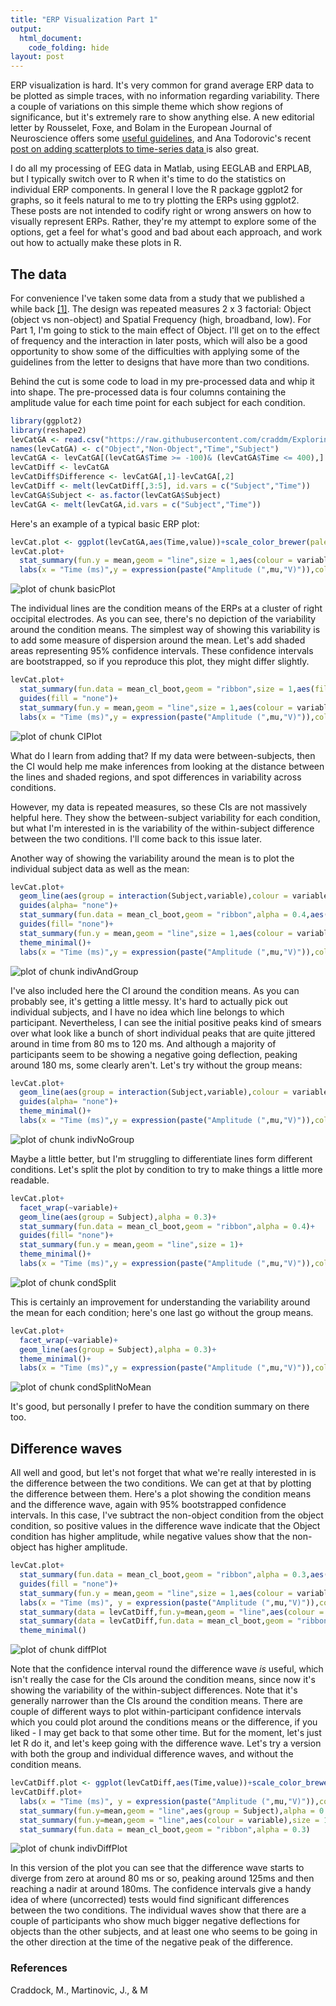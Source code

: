 ```yaml
---
title: "ERP Visualization Part 1"
output: 
  html_document:
    code_folding: hide
layout: post
---
```




ERP visualization is hard. It's very common for grand average ERP data to be plotted as simple traces, with no information regarding variability. There a couple of variations on this simple theme which show regions of significance, but it's extremely rare to show anything else. A new editorial letter by Rousselet, Foxe, and Bolam in the European Journal of Neuroscience offers some <a href ="http://http://onlinelibrary.wiley.com/doi/10.1111/ejn.13400/epdf">useful guidelines</a>, and Ana Todorovic's recent <a href="http://neuroanatody.com/2016/09/scatterplotting-time-series/">post on adding scatterplots to time-series data </a>is also great. 

I do all my processing of EEG data in Matlab, using EEGLAB and ERPLAB, but I typically switch over to R when it's time to do the statistics on individual ERP components. In general I love the R package ggplot2 for graphs, so it feels natural to me to try plotting the ERPs using ggplot2. These posts are not intended to codify right or wrong answers on how to visually represent ERPs. Rather, they're my attempt to explore some of the options, get a feel for what's good and bad about each approach, and work out how to actually make these plots in R.

## The data

For convenience I've taken some data from a study that we published a while back <a href="#craddock">[1]</a>. The design was repeated measures 2 x 3 factorial: Object (object vs non-object) and Spatial Frequency (high, broadband, low). For Part 1, I'm going to stick to the main effect of Object. I'll get on to the effect of frequency and the interaction in later posts, which will also be a good opportunity to show some of the difficulties with applying some of the guidelines from the letter to designs that have more than two conditions.

Behind the cut is some code to load in my pre-processed data and whip it into shape. The pre-processed data is four columns containing the amplitude value for each time point for each subject for each condition.


```r
library(ggplot2)
library(reshape2)
levCatGA <- read.csv("https://raw.githubusercontent.com/craddm/ExploringERPs/master/levCatObjNon.csv",header = FALSE)
names(levCatGA) <- c("Object","Non-Object","Time","Subject")
levCatGA <- levCatGA[(levCatGA$Time >= -100)& (levCatGA$Time <= 400),]
levCatDiff <- levCatGA
levCatDiff$Difference <- levCatGA[,1]-levCatGA[,2]
levCatDiff <- melt(levCatDiff[,3:5], id.vars = c("Subject","Time"))
levCatGA$Subject <- as.factor(levCatGA$Subject)
levCatGA <- melt(levCatGA,id.vars = c("Subject","Time"))
```

Here's an example of a typical basic ERP plot:


```r
levCat.plot <- ggplot(levCatGA,aes(Time,value))+scale_color_brewer(palette = "Set1")+theme_minimal()
levCat.plot+
  stat_summary(fun.y = mean,geom = "line",size = 1,aes(colour = variable))+
  labs(x = "Time (ms)",y = expression(paste("Amplitude (",mu,"V)")),colour = "")
```

![plot of chunk basicPlot](/figure/source/2016-09-17-ERP-Visualization-Part-1/basicPlot-1.png)

The individual lines are the condition means of the ERPs at a cluster of right occipital electrodes. 
As you can see, there's no depiction of the variability around the condition means. The simplest way of showing this variability is to add some measure of dispersion around the mean. Let's add shaded areas representing 95% confidence intervals. These confidence intervals are bootstrapped, so if you reproduce this plot, they might differ slightly.


```r
levCat.plot+
  stat_summary(fun.data = mean_cl_boot,geom = "ribbon",size = 1,aes(fill = variable),alpha = 0.3)+
  guides(fill = "none")+
  stat_summary(fun.y = mean,geom = "line",size = 1,aes(colour = variable))+
  labs(x = "Time (ms)",y = expression(paste("Amplitude (",mu,"V)")),colour = "")
```

![plot of chunk CIPlot](/figure/source/2016-09-17-ERP-Visualization-Part-1/CIPlot-1.png)

What do I learn from adding that? If my data were between-subjects, then the CI would help me make inferences from looking at the distance between the lines and shaded regions, and spot differences in variability across conditions.

However, my data is repeated measures, so these CIs are not massively helpful here. They show the between-subject variability for each condition, but what I'm interested in is the variability of the within-subject difference between the two conditions. I'll come back to this issue later.

Another way of showing the variability around the mean is to plot the individual subject data as well as the mean:


```r
levCat.plot+
  geom_line(aes(group = interaction(Subject,variable),colour = variable,alpha = 0.2))+
  guides(alpha= "none")+
  stat_summary(fun.data = mean_cl_boot,geom = "ribbon",alpha = 0.4,aes(fill = variable))+
  guides(fill= "none")+
  stat_summary(fun.y = mean,geom = "line",size = 1,aes(colour = variable))+
  theme_minimal()+
  labs(x = "Time (ms)",y = expression(paste("Amplitude (",mu,"V)")),colour = "")
```

![plot of chunk indivAndGroup](/figure/source/2016-09-17-ERP-Visualization-Part-1/indivAndGroup-1.png)

I've also included here the CI around the condition means. As you can probably see, it's getting a little messy. It's hard to actually pick out individual subjects, and I have no idea which line belongs to which participant. Nevertheless, I can see the initial positive peaks kind of smears over what look like a bunch of short individual peaks that are quite jittered around in time from 80 ms to 120 ms. And although a majority of participants seem to be showing a negative going deflection, peaking around 180 ms, some clearly aren't. Let's try without the group means:


```r
levCat.plot+
  geom_line(aes(group = interaction(Subject,variable),colour = variable,alpha = 0.2))+
  guides(alpha= "none")+
  theme_minimal()+
  labs(x = "Time (ms)",y = expression(paste("Amplitude (",mu,"V)")),colour = "")
```

![plot of chunk indivNoGroup](/figure/source/2016-09-17-ERP-Visualization-Part-1/indivNoGroup-1.png)

Maybe a little better, but I'm struggling to differentiate lines form different conditions. Let's split the plot by condition to try to make things a little more readable.


```r
levCat.plot+
  facet_wrap(~variable)+
  geom_line(aes(group = Subject),alpha = 0.3)+
  stat_summary(fun.data = mean_cl_boot,geom = "ribbon",alpha = 0.4)+
  guides(fill= "none")+
  stat_summary(fun.y = mean,geom = "line",size = 1)+
  theme_minimal()+
  labs(x = "Time (ms)",y = expression(paste("Amplitude (",mu,"V)")),colour = "")
```

![plot of chunk condSplit](/figure/source/2016-09-17-ERP-Visualization-Part-1/condSplit-1.png)

This is certainly an improvement for understanding the variability around the mean for each condition; here's one last go without the group means.


```r
levCat.plot+
  facet_wrap(~variable)+
  geom_line(aes(group = Subject),alpha = 0.3)+
  theme_minimal()+
  labs(x = "Time (ms)",y = expression(paste("Amplitude (",mu,"V)")),colour = "")
```

![plot of chunk condSplitNoMean](/figure/source/2016-09-17-ERP-Visualization-Part-1/condSplitNoMean-1.png)

It's good, but personally I prefer to have the condition summary on there too.

## Difference waves

All well and good, but let's not forget that what we're really interested in is the difference between the two conditions. We can get at that by plotting the difference between them. Here's a plot showing the condition means and the difference wave, again with 95% bootstrapped confidence intervals. In this case, I've subtract the non-object condition from the object condition, so positive values in the difference wave indicate that the Object condition has higher amplitude, while negative values show that the non-object has higher amplitude.


```r
levCat.plot+
  stat_summary(fun.data = mean_cl_boot,geom = "ribbon",alpha = 0.3,aes(fill = variable))+
  guides(fill = "none")+
  stat_summary(fun.y = mean,geom = "line",size = 1,aes(colour = variable))+
  labs(x = "Time (ms)", y = expression(paste("Amplitude (",mu,"V)")),colour = "")+
  stat_summary(data = levCatDiff,fun.y=mean,geom = "line",aes(colour = variable))+
  stat_summary(data = levCatDiff,fun.data = mean_cl_boot,geom = "ribbon",alpha = 0.3)+
  theme_minimal()
```

![plot of chunk diffPlot](/figure/source/2016-09-17-ERP-Visualization-Part-1/diffPlot-1.png)

Note that the confidence interval round the difference wave *is* useful, which isn't really the case for the CIs around the condition means, since now it's showing the variability of the within-subject differences. Note that it's generally narrower than the CIs around the condition means. 
There are couple of different ways to plot within-participant confidence intervals which you could plot around the conditions means or the difference, if you liked - I may get back to that some other time. But for the moment, let's just let R do it, and let's keep going with the difference wave. Let's try a version with both the group and individual difference waves, and without the condition means.


```r
levCatDiff.plot <- ggplot(levCatDiff,aes(Time,value))+scale_color_brewer(palette = "Set1")+theme_minimal()
levCatDiff.plot+
  labs(x = "Time (ms)", y = expression(paste("Amplitude (",mu,"V)")),colour = "")+
  stat_summary(fun.y=mean,geom = "line",aes(group = Subject),alpha = 0.3)+
  stat_summary(fun.y=mean,geom = "line",aes(colour = variable),size = 1)+
  stat_summary(fun.data = mean_cl_boot,geom = "ribbon",alpha = 0.3)
```

![plot of chunk indivDiffPlot](/figure/source/2016-09-17-ERP-Visualization-Part-1/indivDiffPlot-1.png)

In this version of the plot you can see that the difference wave starts to diverge from zero at around 80 ms or so, peaking around 125ms and then reaching a nadir at around 180ms. The confidence intervals give a handy idea of where (uncorrected) tests would find significant differences between the two conditions. The individual waves show that there are a couple of participants who show much bigger negative deflections for objects than the other subjects, and at least one who seems to be going in the other direction at the time of the negative peak of the difference.

### References
<div id="craddock">
<p>Craddock, M., Martinovic, J., & M
